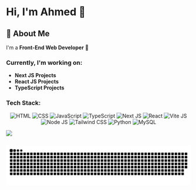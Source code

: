 # Hi, I'm Ahmed 👋

## 🚀 About Me
I'm a **Front-End Web Developer** 👀

### Currently, I'm working on:
- **Next JS Projects**
- **React JS Projects**
- **TypeScript Projects**
### Tech Stack:
<p align="center">
  <img src="https://cdn.jsdelivr.net/gh/devicons/devicon/icons/html5/html5-original.svg" alt="HTML" width="60" height="60" />
  <img src="https://cdn.jsdelivr.net/gh/devicons/devicon/icons/css3/css3-original.svg" alt="CSS" width="60" height="60" />
  <img src="https://cdn.jsdelivr.net/gh/devicons/devicon/icons/javascript/javascript-original.svg" alt="JavaScript" width="60" height="60" />
  <img src="https://cdn.jsdelivr.net/gh/devicons/devicon/icons/typescript/typescript-original.svg" alt="TypeScript" width="60" height="60" />
  <img src="https://cdn.jsdelivr.net/gh/devicons/devicon@latest/icons/nextjs/nextjs-original.svg" alt="Next JS" width="60" height="60" />
  <img src="https://cdn.jsdelivr.net/gh/devicons/devicon/icons/react/react-original.svg" alt="React" width="60" height="60" />
  <img src="https://cdn.jsdelivr.net/gh/devicons/devicon@latest/icons/vitejs/vitejs-original.svg" alt="Vite JS" width="60" height="60" />
<!--   <img src="https://cdn.jsdelivr.net/gh/devicons/devicon@latest/icons/vuejs/vuejs-original.svg" alt="Vue JS" width="60" height="60" /> -->
  <img src="https://cdn.jsdelivr.net/gh/devicons/devicon@latest/icons/nodejs/nodejs-original.svg" alt="Node JS" width="60" height="60" />
  <img src="https://cdn.jsdelivr.net/gh/devicons/devicon/icons/tailwindcss/tailwindcss-original.svg" alt="Tailwind CSS" width="60" height="60" />
  <img src="https://cdn.jsdelivr.net/gh/devicons/devicon/icons/python/python-original.svg" alt="Python" width="60" height="60" />     
  <img src="https://cdn.jsdelivr.net/gh/devicons/devicon/icons/mysql/mysql-original.svg" alt="MySQL" width="60" height="60" />
</p>

![](https://github-readme-stats.vercel.app/api/top-langs/?username=ahmedST7204&theme=dark&hide_border=false&include_all_commits=false&count_private=false&layout=compact)

###
<img src="https://raw.githubusercontent.com/z3sh4n/z3sh4n/output/snake.svg" alt="Snake animation" />

